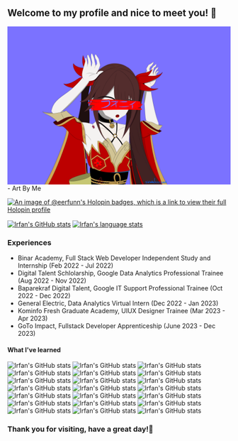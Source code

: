 ## Welcome to my profile and nice to meet you! 🌟

<img align="center" alt="HSR Sparkle Phony Art" src="https://raw.githubusercontent.com/eerfunn/eerfunn/main/assets/phonyforgithub.png" />
- Art By Me

<!-- <img align="center" alt="Prinz Eugen Azur Lane" src="https://raw.githubusercontent.com/eerfunn/eerfunn/main/assets/eugen.png" /> -->
<!-- - Prinz Eugen's Art by ひみつ (Pixiv) -->

[![An image of @eerfunn's Holopin badges, which is a link to view their full Holopin profile](https://holopin.me/eerfunn)](https://holopin.io/@eerfunn)

<a href="github.com/eerfunn"><img align="center" src="https://github-readme-stats.vercel.app/api?username=eerfunn&count_private=true&show_icons=true&bg_color=0d1117&text_color=ffffff&title_color=00ffff&icon_color=FFD700&border_color=FFD700" alt="Irfan's GitHub stats"/></a>
<a href="github.com/eerfunn"><img align="center" src="https://github-readme-stats.vercel.app/api/top-langs/?username=eerfunn&layout=compact&bg_color=0d1117&text_color=ffffff&title_color=00ffff&icon_color=FFD700&border_color=FFD700" alt="Irfan's language stats"/></a>

### Experiences

- Binar Academy, Full Stack Web Developer Independent Study and Internship (Feb 2022 - Jul 2022)
- Digital Talent Schlolarship, Google Data Analytics Professional Trainee (Aug 2022 - Nov 2022)
- Baparekraf Digital Talent, Google IT Support Professional Trainee (Oct 2022 - Dec 2022)
- General Electric, Data Analytics Virtual Intern (Dec 2022 - Jan 2023)
- Kominfo Fresh Graduate Academy, UIUX Designer Trainee (Mar 2023 - Apr 2023)
- GoTo Impact, Fullstack Developer Apprenticeship (June 2023 - Dec 2023)

#### What I've learned

![Irfan's GitHub stats](https://img.shields.io/badge/Adobe%20After%20Effects-393665?logo=Adobe%20After%20Effects&logoColor=CF96FD)
![Irfan's GitHub stats](https://img.shields.io/badge/MedibangPaintPro-000?logo=adobe%20illustrator&logoColor=white)
![Irfan's GitHub stats](https://img.shields.io/badge/Blender-%23F5792A.svg?logo=blender&logoColor=white)
![Irfan's GitHub stats](https://img.shields.io/badge/-Figma-black?style=flat-square&logo=figma)
![Irfan's GitHub stats](https://img.shields.io/badge/-HTML5-black?style=flat-square&logo=html5)
![Irfan's GitHub stats](https://img.shields.io/badge/-CSS-black?style=flat-square&logo=css3)
![Irfan's GitHub stats](https://img.shields.io/badge/-Javascript-black?style=flat-square&logo=javascript)
![Irfan's GitHub stats](https://img.shields.io/badge/-Git-black?style=flat-square&logo=git)
![Irfan's GitHub stats](https://img.shields.io/badge/-MySql-black?style=flat-square&logo=mysql)
![Irfan's GitHub stats](https://img.shields.io/badge/-MongoDB-black?style=flat-square&logo=mongodb)
![Irfan's GitHub stats](https://img.shields.io/badge/-Express.js-black?style=flat-square&logo=express)
![Irfan's GitHub stats](https://img.shields.io/badge/-React.js-black?style=flat-square&logo=react)
![Irfan's GitHub stats](https://img.shields.io/badge/-Node.js-black?style=flat-square&logo=nodedotjs)
![Irfan's GitHub stats](https://img.shields.io/badge/-Google_Cloud-black?style=flat-square&logo=googlecloud)
![Irfan's GitHub stats](https://img.shields.io/badge/-Firebase-black?style=flat-square&logo=firebase)
![Irfan's GitHub stats](https://img.shields.io/badge/Kubernetes-000?logo=kubernetes&logoColor=326CE5)
![Irfan's GitHub stats](https://img.shields.io/badge/-Flutter-black?style=flat-square&logo=flutter)
![Irfan's GitHub stats](https://img.shields.io/badge/-PHP-black?style=flat-square&logo=php)
![Irfan's GitHub stats](https://img.shields.io/badge/-Laravel-black?style=flat-square&logo=laravel)
![Irfan's GitHub stats](https://img.shields.io/badge/-Code_Igniter-black?style=flat-square&logo=codeigniter)
![Irfan's GitHub stats](https://img.shields.io/badge/-Unity_Game_Engine-black?style=flat-square&logo=unity)

### Thank you for visiting, have a great day!🌟
